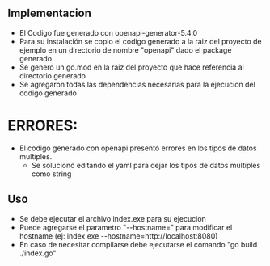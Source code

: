 ## Implementacion

- El Codigo fue generado con openapi-generator-5.4.0
- Para su instalación se copio el codigo generado a la raiz del proyecto de ejemplo en un directorio de nombre "openapi" dado el package generado
- Se genero un go.mod en la raiz del proyecto que hace referencia al directorio generado
- Se agregaron todas las dependencias necesarias para la ejecucion del codigo generado

# ERRORES:
- El codigo generado con openapi presentó errores en los tipos de datos multiples.
  - Se solucionó editando el yaml para dejar los tipos de datos multiples como string

## Uso

- Se debe ejecutar el archivo index.exe para su ejecucion
- Puede agregarse el parametro "--hostname=" para modificar el hostname (ej: index.exe --hostname=http://localhost:8080)
- En caso de necesitar compilarse debe ejecutarse el comando "go build ./index.go"

